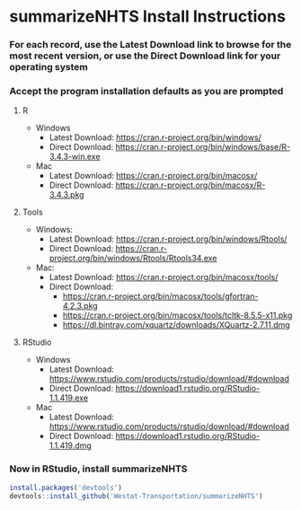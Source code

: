 # summarizeNHTS Install Instructions

### For each record, use the Latest Download link to browse for the most recent version, or use the Direct Download link for your operating system

### Accept the program installation defaults as you are prompted

1) R
    - Windows
	    - Latest Download: https://cran.r-project.org/bin/windows/
        - Direct Download: https://cran.r-project.org/bin/windows/base/R-3.4.3-win.exe  
    - Mac
        - Latest Download: https://cran.r-project.org/bin/macosx/
        - Direct Download: https://cran.r-project.org/bin/macosx/R-3.4.3.pkg

2) Tools
    - Windows:
        - Latest Download: https://cran.r-project.org/bin/windows/Rtools/
        - Direct Download: https://cran.r-project.org/bin/windows/Rtools/Rtools34.exe  
    - Mac:
		- Latest Download: https://cran.r-project.org/bin/macosx/tools/
        - Direct Download: 
            - https://cran.r-project.org/bin/macosx/tools/gfortran-4.2.3.pkg
            - https://cran.r-project.org/bin/macosx/tools/tcltk-8.5.5-x11.pkg
            - https://dl.bintray.com/xquartz/downloads/XQuartz-2.7.11.dmg

3) RStudio
    - Windows
        - Latest Download: https://www.rstudio.com/products/rstudio/download/#download
        - Direct Download: https://download1.rstudio.org/RStudio-1.1.419.exe  
    - Mac
        - Latest Download: https://www.rstudio.com/products/rstudio/download/#download
        - Direct Download: https://download1.rstudio.org/RStudio-1.1.419.dmg 

### Now in RStudio, install summarizeNHTS
```r
install.packages('devtools')
devtools::install_github('Westat-Transportation/summarizeNHTS')
```
